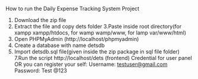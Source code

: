How to run the Daily Expense Tracking System  Project
1. Download the  zip file
2. Extract the file and copy dets folder
3.Paste inside root directory(for xampp xampp/htdocs, for wamp wamp/www, for lamp var/www/html)
4. Open PHPMyAdmin (http://localhost/phpmyadmin)
5. Create a database with name detsdb 
6. Import detsdb.sql file(given inside the zip package in sql file folder)
7.Run the script http://localhost/dets (frontend)
Credential for user panel  OR you can register your self:
Username: testuser@gmail.com
Password: Test @123
